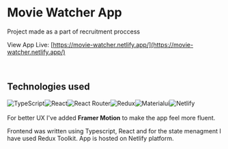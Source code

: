 # Movie Watcher App

Project made as a part of recruitment proccess

View App Live: [https://movie-watcher.netlify.app/](https://movie-watcher.netlify.app/)

<br/>

## Technologies used

![TypeScript](https://img.shields.io/badge/typescript-%23007ACC.svg?style=for-the-badge&logo=typescript&logoColor=white)![React](https://img.shields.io/badge/react-%2320232a.svg?style=for-the-badge&logo=react&logoColor=%2361DAFB)![React Router](https://img.shields.io/badge/React_Router-CA4245?style=for-the-badge&logo=react-router&logoColor=white)![Redux](https://img.shields.io/badge/redux-%23593d88.svg?style=for-the-badge&logo=redux&logoColor=white)![Materialui](https://img.shields.io/badge/Material%20UI-007FFF?style=for-the-badge&logo=mui&logoColor=white)![Netlify](https://img.shields.io/badge/netlify-%23000000.svg?style=for-the-badge&logo=netlify&logoColor=#00C7B7) <br/><br/>
For better UX I've added <strong>Framer Motion</strong> to make the app feel more fluent.<br/>

Frontend was written using Typescript, React and for the state menagment I have used Redux Toolkit. 
App is hosted on Netlify platform. <br/>
<br/><br/>



